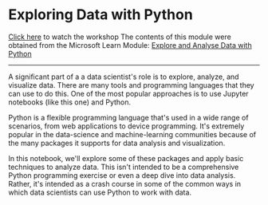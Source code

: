 # Exploring Data with Python
[Click here](https://youtu.be/ae-at42dkHU?si=wCrBMMnjaPCFkDyn) to watch the workshop
The contents of this module were obtained from the Microsoft Learn Module: [Explore and Analyse Data with Python
](https://learn.microsoft.com/en-us/training/modules/explore-analyze-data-with-python?wt.mc_id=studentamb_206118)

---

A significant part of a a data scientist's role is to explore, analyze, and visualize data. There are many tools and programming languages that they can use to do this. One of the most popular approaches is to use Jupyter notebooks (like this one) and Python.

Python is a flexible programming language that's used in a wide range of scenarios, from web applications to device programming. It's extremely popular in the data-science and machine-learning communities because of the many packages it supports for data analysis and visualization.

In this notebook, we'll explore some of these packages and apply basic techniques to analyze data. This isn't intended to be a comprehensive Python programming exercise or even a deep dive into data analysis. Rather, it's intended as a crash course in some of the common ways in which data scientists can use Python to work with data.
